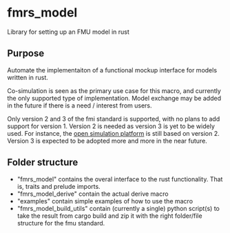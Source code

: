 # fmrs_model
Library for setting up an FMU model in rust

## Purpose
Automate the implementaiton of a functional mockup interface for models written in rust.

Co-simulation is seen as the primary use case for this macro, and currently the only supported type 
of implementation. Model exchange may be added in the future if there is a need / interest from 
users. 

Only version 2 and 3 of the fmi standard is supported, with no plans to add support for version 1. 
Version 2 is needed as version 3 is yet to be widely used. For instance, the [open simulation 
platform](https://opensimulationplatform.com/) is still based on version 2. Version 3 is expected to
be adopted more and more in the near future. 

## Folder structure
- "fmrs_model" contains the overal interface to the rust functionality. That is, traits and 
prelude imports.
- "fmrs_model_derive" contain the actual derive macro
- "examples" contain simple examples of how to use the macro
- "fmrs_model_build_utils" contain (currently a single) python script(s) to take the result from 
cargo build and zip it with the right folder/file structure for the fmu standard.